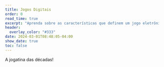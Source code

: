 ```yaml
---
title: Jogos Digitais
order: 0
read_time: true
excerpt: "Aprenda sobre as características que definem um jogo eletrônico."
header:
  overlay_color: "#333"
date: 2024-03-01T08:48:05-04:00
show_date: true
toc: false
---
```


A jogatina das décadas!
